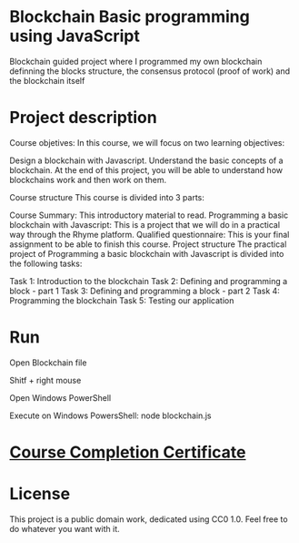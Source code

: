 # Blockchain Basic programming using JavaScript

Blockchain guided project where I programmed my own blockchain definning the blocks structure, the consensus protocol (proof of work) and the blockchain itself


# Project description
Course objetives:
In this course, we will focus on two learning objectives:

Design a blockchain with Javascript.
Understand the basic concepts of a blockchain.
At the end of this project, you will be able to understand how blockchains work and then work on them.

Course structure
This course is divided into 3 parts:

Course Summary: This introductory material to read.
Programming a basic blockchain with Javascript: This is a project that we will do in a practical way through the Rhyme platform.
Qualified questionnaire: This is your final assignment to be able to finish this course.
Project structure
The practical project of Programming a basic blockchain with Javascript is divided into the following tasks:

Task 1: Introduction to the blockchain
Task 2: Defining and programming a block - part 1
Task 3: Defining and programming a block - part 2
Task 4: Programming the blockchain
Task 5: Testing our application

# Run
Open Blockchain file

Shitf + right mouse

Open Windows PowerShell

Execute on Windows PowersShell: node blockchain.js

# [Course Completion Certificate](https://www.coursera.org/account/accomplishments/certificate/MYFUMHV87BYH)

# License
This project is a public domain work, dedicated using CC0 1.0. Feel free to do whatever you want with it. 

